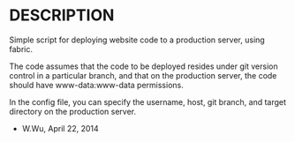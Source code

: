 DESCRIPTION
===============
Simple script for deploying website code to a production server, using fabric.

The code assumes that the code to be deployed resides under git version control in a particular branch, and that on the production server, the code should have www-data:www-data permissions.

In the config file, you can specify the username, host, git branch, and target directory on the production server.

- W.Wu, April 22, 2014
